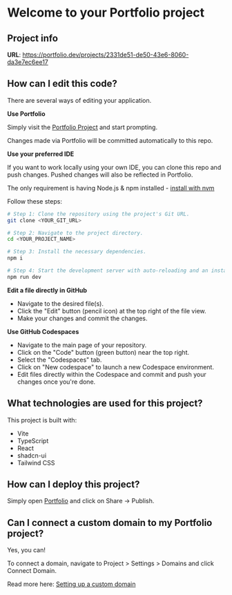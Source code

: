 # Welcome to your Portfolio project

## Project info

**URL**: https://portfolio.dev/projects/2331de51-de50-43e6-8060-da3e7ec6ee17

## How can I edit this code?

There are several ways of editing your application.

**Use Portfolio**

Simply visit the [Portfolio Project](https://portfolio.dev/projects/2331de51-de50-43e6-8060-da3e7ec6ee17) and start prompting.

Changes made via Portfolio will be committed automatically to this repo.

**Use your preferred IDE**

If you want to work locally using your own IDE, you can clone this repo and push changes. Pushed changes will also be reflected in Portfolio.

The only requirement is having Node.js & npm installed - [install with nvm](https://github.com/nvm-sh/nvm#installing-and-updating)

Follow these steps:

```sh
# Step 1: Clone the repository using the project's Git URL.
git clone <YOUR_GIT_URL>

# Step 2: Navigate to the project directory.
cd <YOUR_PROJECT_NAME>

# Step 3: Install the necessary dependencies.
npm i

# Step 4: Start the development server with auto-reloading and an instant preview.
npm run dev
```

**Edit a file directly in GitHub**

- Navigate to the desired file(s).
- Click the "Edit" button (pencil icon) at the top right of the file view.
- Make your changes and commit the changes.

**Use GitHub Codespaces**

- Navigate to the main page of your repository.
- Click on the "Code" button (green button) near the top right.
- Select the "Codespaces" tab.
- Click on "New codespace" to launch a new Codespace environment.
- Edit files directly within the Codespace and commit and push your changes once you're done.

## What technologies are used for this project?

This project is built with:

- Vite
- TypeScript
- React
- shadcn-ui
- Tailwind CSS

## How can I deploy this project?

Simply open [Portfolio](https://portfolio.dev/projects/2331de51-de50-43e6-8060-da3e7ec6ee17) and click on Share -> Publish.

## Can I connect a custom domain to my Portfolio project?

Yes, you can!

To connect a domain, navigate to Project > Settings > Domains and click Connect Domain.

Read more here: [Setting up a custom domain](https://docs.portfolio.dev/tips-tricks/custom-domain#step-by-step-guide)

